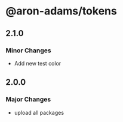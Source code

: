 # @aron-adams/tokens

## 2.1.0

### Minor Changes

- Add new test color

## 2.0.0

### Major Changes

- upload all packages
